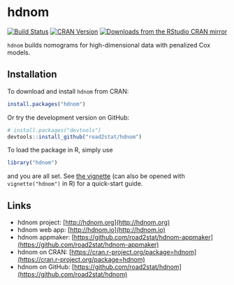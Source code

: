 # hdnom

[![Build Status](https://travis-ci.org/road2stat/hdnom.svg?branch=master)](https://travis-ci.org/road2stat/hdnom)
[![CRAN Version](http://www.r-pkg.org/badges/version/hdnom)](https://cran.r-project.org/package=hdnom)
[![Downloads from the RStudio CRAN mirror](http://cranlogs.r-pkg.org/badges/hdnom)](https://cran.r-project.org/package=hdnom)

`hdnom` builds nomograms for high-dimensional data with penalized Cox models.

## Installation

To download and install `hdnom` from CRAN:

```r
install.packages("hdnom")
```

Or try the development version on GitHub:

```r
# install.packages("devtools")
devtools::install_github("road2stat/hdnom")
```

To load the package in R, simply use

```r
library("hdnom")
```

and you are all set. See [the vignette](https://cran.r-project.org/web/packages/hdnom/vignettes/hdnom.html) (can also be opened with `vignette("hdnom")` in R) for a quick-start guide.

## Links

* hdnom project: [http://hdnom.org](http://hdnom.org)
* hdnom web app: [http://hdnom.io](http://hdnom.io)
* hdnom appmaker: [https://github.com/road2stat/hdnom-appmaker](https://github.com/road2stat/hdnom-appmaker)
* hdnom on CRAN: [https://cran.r-project.org/package=hdnom](https://cran.r-project.org/package=hdnom)
* hdnom on GitHub: [https://github.com/road2stat/hdnom](https://github.com/road2stat/hdnom)

